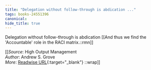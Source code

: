 ```yaml
---
title: "Delegation without follow-through is abdication ..."
tags: books-24551396
canonical: 
hide_title: true
---
```


Delegation without follow-through is abdication
[[And thus we find the 'Accountable' role in the RACI matrix.::rmn]]


[[_Source_: High Output Management<br>
_Author_: Andrew S. Grove<br>
_More_: [Readwise URL](https://readwise.io/open/478843491){:target="_blank"}
::wrap]]